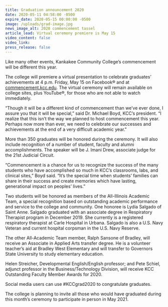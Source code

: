 ```yaml
---
title: Graduation announcement 2020
date: 2020-05-11 04:58:00 -0500
expire_date: 2020-05-15 00:00:00 -0500
image: /uploads/grad-image.jpg
news_image_alt: 2020 commencement tassel
article_lead: Virtual ceremony premiere is May 15
video_content: false
video_link:
press_release: false
---
```


Like many other events, Kankakee Community College’s commencement will be different this year.

The college will premiere a virtual presentation to celebrate graduates’ achievements at 4 p.m. Friday, May 15 on Facebook&reg; and at [commencement.kcc.edu](http://commencement.kcc.edu). The virtual ceremony will remain available on college sites, plus YouTube&reg;, for those who are not able to watch immediately.

“Though it will be a different kind of commencement than we’ve ever done, I assure you that it will be special,” said Dr. Michael Boyd, KCC’s president. “I realize that this isn’t the way we planned to host commencement this year. Perhaps now more than ever, we need to celebrate our successes and achievements at the end of a very difficult academic year."&nbsp;

More than 350 graduates will be honored during the ceremony. It will also include recognition of a number of student, faculty and alumni accomplishments. The speaker will be J. Imani Drew, associate judge for the 21st Judicial Circuit.

“Commencement is a chance for us to recognize the success of the many students who have accomplished so much in KCC’s classrooms, labs, and clinical sites,” Boyd said. “It’s the special time when students’ families can share in their success and create memories which have lasting, generational impact on peoples’ lives.”

Two students will be honored as members of the All-Illinois Academic Team, a special recognition based on outstanding academic performance and service to the college and community. One honoree is Lydia Salgado of Saint Anne. Salgado graduated with an associate degree in Respiratory Therapist program in December 2019. She currently is a registered respiratory therapist at Carle Hospital in Urbana. Salgado is also a U.S. Navy Veteran and current hospital corpsman in the U.S. Navy Reserve.&nbsp;

The other All-Academic Team member, Ralph Sansone of Bradley, will receive an Associate in Applied Arts transfer degree. He is a volunteer teacher’s aid at Bradley West Elementary and will transfer to Governors State University to study elementary education.

Helen Streicher, Developmental English/English professor; and Pete Schiel, adjunct professor in the Business/Technology Division, will receive KCC Outstanding Faculty Member Awards for 2020.

Social media users can use \#KCCgrad2020 to congratulate graduates.

The college is planning to invite all those who would have graduated during this month’s ceremony to participate in person in May 2021.

&nbsp;
